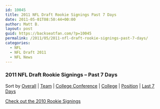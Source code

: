 ```yaml
---
id: 10045
title: 2011 NFL Draft Rookie Signings Past 7 Days
date: 2011-05-01T08:50:44+00:00
author: Matt B.
layout: post
guid: https://backseatfan.com/?p=10045
permalink: /2011/05/2011-nfl-draft-rookie-signings-past-7-days/
categories:
  - NFL
  - NFL Draft 2011
  - NFL News
---
```


### 2011 NFL Draft Rookie Signings – Past 7 Days

Sort by
[Overall](http://backseatfan.com/index.php/2011/04/2011-nfl-draft-rookie-signing-status/) |
[Team](http://backseatfan.com/2011/05/2011-nfl-draft-rookie-signing-status-team-by-team/) |
[College Conference](http://backseatfan.com/2011/05/2011-nfl-draft-rookie-signing-status-by-college-conference/) |
[College](http://backseatfan.com/2011/05/2011-nfl-draft-rookie-signing-status-by-college/) |
[Position](http://backseatfan.com/2011/05/2011-nfl-draft-rookie-signing-status-by-position/) |
[Last 7 Days](http://backseatfan.com/2011/05/2011-nfl-draft-rookie-signings-past-7-days/)

[Check out the 2010 Rookie Signings](http://backseatfan.com/2010/04/2010-nfl-draft-rookie-signing-status/)
